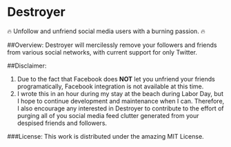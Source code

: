 # Destroyer

:fire: Unfollow and unfriend social media users with a burning passion. :fire:

##Overview:
Destroyer will mercilessly remove your followers and friends from various social networks, with current support for only Twitter.

##Disclaimer:
1. Due to the fact that Facebook does **NOT** let you unfriend your friends programatically, Facebook integration is not available at this time.
2. I wrote this in an hour during my stay at the beach during Labor Day, but I hope to continue development and maintenance when I can. Therefore, I also encourage any interested in Destroyer to contribute to the effort of purging all of you social media feed clutter generated from your despised friends and followers.

###License:
This work is distributed under the amazing MIT License. 
